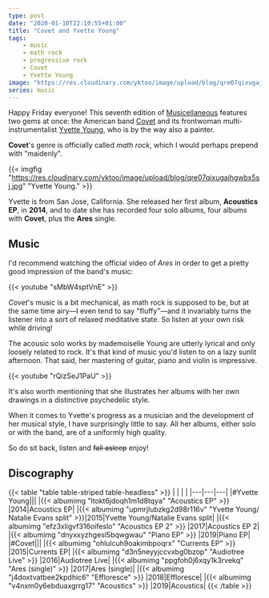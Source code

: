 ```yaml
---
type: post
date: "2020-01-10T22:10:55+01:00"
title: "Covet and Yvette Young"
tags:
    - music
    - math rock
    - progressive rock
    - Covet
    - Yvette Young
image: "https://res.cloudinary.com/yktoo/image/upload/blog/qre07qixugajhgwbx5sj.jpg"
series: music
---
```


Happy Friday everyone! This seventh edition of [Musicellaneous](/series/music) features two gems at once: the American band [Covet](https://covetband.bandcamp.com/) and its frontwoman multi-instrumentalist [Yvette Young](https://yvetteyoung.bandcamp.com/), who is by the way also a painter.

**Covet**'s genre is officially called *math rock*, which I would perhaps prepend with "maidenly".

<!--more-->

{{< imgfig "https://res.cloudinary.com/yktoo/image/upload/blog/qre07qixugajhgwbx5sj.jpg" "Yvette Young." >}}

Yvette is from San Jose, California. She released her first album, **Acoustics EP**, in **2014**, and to date she has recorded four solo albums, four albums with **Covet**, plus the **Ares** single.

## Music

I'd recommend watching the official video of *Ares* in order to get a pretty good impression of the band's music:

{{< youtube "sMbW4sptVnE" >}}

*Covet*'s music is a bit mechanical, as math rock is supposed to be, but at the same time airy—I even tend to say "fluffy"—and it invariably turns the listener into a sort of relaxed meditative state. So listen at your own risk while driving!

The acousic solo works by mademoiselle Young are utterly lyrical and only loosely related to rock. It's that kind of music you'd listen to on a lazy sunlit afternoon. That said, her mastering of guitar, piano and violin is impressive.

{{< youtube "rQizSeJ1PaU" >}}

It's also worth mentioning that she illustrates her albums with her own drawings in a distinctive psychedelic style.

When it comes to Yvette's progress as a musician and the development of her musical style, I have surprisingly little to say. All her albums, either solo or with the band, are of a uniformly high quality.

So do sit back, listen and ~~fall asleep~~ enjoy!

## Discography

{{< table "table table-striped table-headless" >}}
|   |   |   |
|---|---|---|
|#Yvette Young|||
|{{< albumimg "ltokt6jdoqh1m1d8tqya" "Acoustics EP" >}}                    |2014|Acoustics EP|
|{{< albumimg "upmrjlubzkg2d98r116v" "Yvette Young​/​Natalie Evans split" >}}|2015|Yvette Young​/​Natalie Evans split|
|{{< albumimg "efz3xligvf316oifeslo" "Acoustics EP 2" >}}                  |2017|Acoustics EP 2|
|{{< albumimg "dnyxxyzhgesl5bqwgwau" "Piano EP" >}}                        |2019|Piano EP|
|#Covet|||
|{{< albumimg "ohlulcuh9oakimbpoqrx" "Currents EP" >}}                     |2015|Currents EP|
|{{< albumimg "d3n5neyyjccvxbg0bzop" "Audiotree Live" >}}                  |2016|Audiotree Live|
|{{< albumimg "ppgfoh0j6xqy1k3rvekq" "Ares (single)" >}}                   |2017|Ares (single)|
|{{< albumimg "j4doxtvatbee2kpdhic6" "Effloresce" >}}                      |2018|Effloresce|
|{{< albumimg "v4nxm0y6ebduaxgrrg17" "Acoustics" >}}                       |2019|Acoustics|
{{< /table >}}
